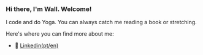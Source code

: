 ### Hi there, I'm Wall.  Welcome!

I code and do Yoga. You can always catch me reading a book or stretching. 

Here's where you can find more about me:

- 👔 [Linkedin(pt/en)](https://www.linkedin.com/in/wallacerandal)

<!--
**wallrandal/wallrandal** is a ✨ _special_ ✨ repository because its `README.md` (this file) appears on your GitHub profile.

Here are some ideas to get you started:

- 🔭 I’m currently working on ...
- 🌱 I’m currently learning ...
- 👯 I’m looking to collaborate on ...
- 🤔 I’m looking for help with ...
- 💬 Ask me about ...
- 📫 How to reach me: ...
- 😄 Pronouns: ...
- ⚡ Fun fact: ...
-->
